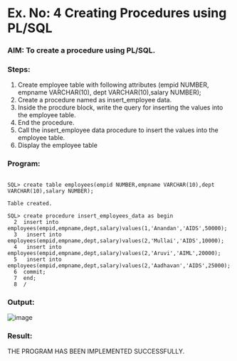 # Ex. No: 4 Creating Procedures using PL/SQL

### AIM: To create a procedure using PL/SQL.

### Steps:
1. Create employee table with following attributes (empid NUMBER, empname VARCHAR(10), dept VARCHAR(10),salary NUMBER);
2. Create a procedure named as insert_employee data.
3. Inside the procdure block, write the query for inserting the values into the employee table.
4. End the procedure.
5. Call the insert_employee data procedure to insert the values into the employee table.
6. Display the employee table

### Program:
```

SQL> create table employees(empid NUMBER,empname VARCHAR(10),dept VARCHAR(10),salary NUMBER);

Table created.

SQL> create procedure insert_employees_data as begin
  2  insert into employees(empid,empname,dept,salary)values(1,'Anandan','AIDS',50000);
  3   insert into employees(empid,empname,dept,salary)values(2,'Mullai','AIDS',10000);
  4   insert into employees(empid,empname,dept,salary)values(2,'Aruvi','AIML',20000);
  5   insert into employees(empid,empname,dept,salary)values(2,'Aadhavan','AIDS',25000);
  6  commit;
  7  end;
  8  /
```

### Output:
![image](https://github.com/Anandanaruvi/Ex-No-4-Creating-Procedures-using-PL-SQL/assets/120443233/695d8b27-c905-43a0-9ba4-ef7b23368169)


### Result:

THE PROGRAM HAS BEEN IMPLEMENTED SUCCESSFULLY. 


